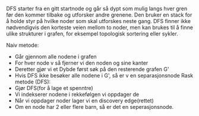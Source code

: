 DFS starter fra en gitt startnode og går så dypt som mulig langs hver gren før den kommer tilbake og utforsker andre grenene. Den bruker en stack for å holde styr på hvilke noder som skal utforskes neste gang. DFS finner ikke nødvendigvis den korteste veien mellom to noder, men kan brukes til å finne ulike strukturer i grafen, for eksempel topologisk sortering eller sykler.

Naiv metode:
- Går gjennom alle nodene i grafen
- For hver node v så fjerner vi den noden og sine kanter
- Deretter gjør vi et Dybde først søk på den resterende grafen G'
- Hvis DFS ikke besøker alle nodene i G', så er v en separasjonsnode
Rask metode (DFS):
- Gjør DFS(for å lage et spenntre)
- Vi indekserer nodene i rekkefølgen vi oppdager de
- Når vi oppdager noder lager vi en discovery edge(rettet)
- Om en node har 2 eller flere barn, så er det en seperasjonsnode.

